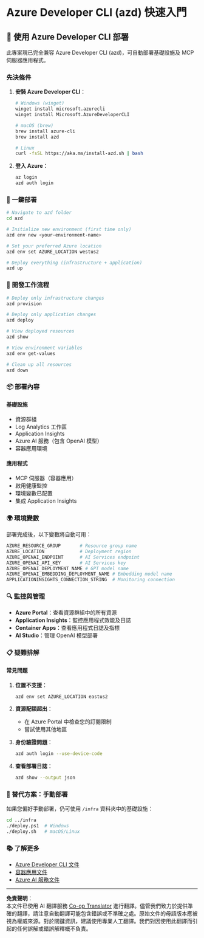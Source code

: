 <!--
CO_OP_TRANSLATOR_METADATA:
{
  "original_hash": "3ef1c97c5c40577da3be422d29276383",
  "translation_date": "2025-09-30T12:20:40+00:00",
  "source_file": "azd/README.md",
  "language_code": "hk"
}
-->
# Azure Developer CLI (azd) 快速入門

## 🚀 使用 Azure Developer CLI 部署

此專案現已完全兼容 Azure Developer CLI (azd)，可自動部署基礎設施及 MCP 伺服器應用程式。

### 先決條件

1. **安裝 Azure Developer CLI**：
   ```bash
   # Windows (winget)
   winget install microsoft.azurecli
   winget install Microsoft.AzureDeveloperCLI
   
   # macOS (brew)
   brew install azure-cli
   brew install azd
   
   # Linux
   curl -fsSL https://aka.ms/install-azd.sh | bash
   ```

2. **登入 Azure**：
   ```bash
   az login
   azd auth login
   ```

### 🎯 一鍵部署

```bash
# Navigate to azd folder
cd azd

# Initialize new environment (first time only)
azd env new <your-environment-name>

# Set your preferred Azure location
azd env set AZURE_LOCATION westus2

# Deploy everything (infrastructure + application)
azd up
```

### 🔧 開發工作流程

```bash
# Deploy only infrastructure changes
azd provision

# Deploy only application changes  
azd deploy

# View deployed resources
azd show

# View environment variables
azd env get-values

# Clean up all resources
azd down
```

### 📦 部署內容

#### **基礎設施**
- 資源群組
- Log Analytics 工作區  
- Application Insights
- Azure AI 服務（包含 OpenAI 模型）
- 容器應用環境

#### **應用程式**
- MCP 伺服器（容器應用）
- 啟用健康監控
- 環境變數已配置
- 集成 Application Insights

### 🌍 環境變數

部署完成後，以下變數將自動可用：

```bash
AZURE_RESOURCE_GROUP       # Resource group name
AZURE_LOCATION             # Deployment region
AZURE_OPENAI_ENDPOINT      # AI Services endpoint
AZURE_OPENAI_API_KEY       # AI Services key
AZURE_OPENAI_DEPLOYMENT_NAME # GPT model name
AZURE_OPENAI_EMBEDDING_DEPLOYMENT_NAME # Embedding model name
APPLICATIONINSIGHTS_CONNECTION_STRING  # Monitoring connection
```

### 🔍 監控與管理

- **Azure Portal**：查看資源群組中的所有資源
- **Application Insights**：監控應用程式效能及日誌
- **Container Apps**：查看應用程式日誌及指標
- **AI Studio**：管理 OpenAI 模型部署

### 📋 疑難排解

#### **常見問題**

1. **位置不支援**：
   ```bash
   azd env set AZURE_LOCATION eastus2
   ```

2. **資源配額超出**：
   - 在 Azure Portal 中檢查您的訂閱限制
   - 嘗試使用其他地區

3. **身份驗證問題**：
   ```bash
   azd auth login --use-device-code
   ```

4. **查看部署日誌**：
   ```bash
   azd show --output json
   ```

### 🔄 替代方案：手動部署

如果您偏好手動部署，仍可使用 `/infra` 資料夾中的基礎設施：

```bash
cd ../infra
./deploy.ps1  # Windows
./deploy.sh   # macOS/Linux
```

### 📚 了解更多

- [Azure Developer CLI 文件](https://docs.microsoft.com/azure/developer/azure-developer-cli/)
- [容器應用文件](https://docs.microsoft.com/azure/container-apps/)
- [Azure AI 服務文件](https://docs.microsoft.com/azure/ai-services/)

---

**免責聲明**：  
本文件已使用 AI 翻譯服務 [Co-op Translator](https://github.com/Azure/co-op-translator) 進行翻譯。儘管我們致力於提供準確的翻譯，請注意自動翻譯可能包含錯誤或不準確之處。原始文件的母語版本應被視為權威來源。對於關鍵資訊，建議使用專業人工翻譯。我們對因使用此翻譯而引起的任何誤解或錯誤解釋概不負責。